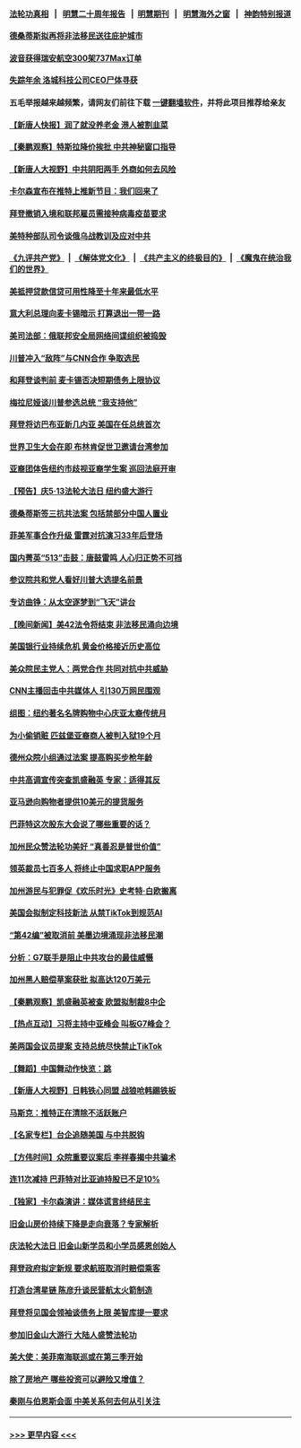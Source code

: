 #### [法轮功真相](https://github.com/gfw-breaker/truth/blob/master/README.md?t=0) &nbsp;&nbsp;|&nbsp;&nbsp; [明慧二十周年报告](https://github.com/gfw-breaker/mh-reports/blob/master/README.md?t=0) &nbsp;&nbsp;|&nbsp;&nbsp;[明慧期刊](https://github.com/gfw-breaker/mh-qikan) &nbsp;&nbsp;|&nbsp;&nbsp; [明慧海外之窗](https://github.com/gfw-breaker/mh-news/blob/master/README.md?t=0) &nbsp;&nbsp;|&nbsp;&nbsp; [神韵特别报道](https://github.com/gfw-breaker/mh-news/blob/master/shenyun.md?t=0)
#### [德桑蒂斯拟再将非法移民送往庇护城市](../pages/nsc412/n13992576.md?t=05100944) 
#### [波音获得瑞安航空300架737Max订单](../pages/nsc412/n13992411.md?t=05100944) 
#### [失踪年余 洛城科技公司CEO尸体寻获](../pages/nsc412/n13992572.md?t=05100944) 
#### 五毛举报越来越频繁，请网友们前往下载 [一键翻墙软件](https://github.com/gfw-breaker/ssr-accounts)，并将此项目推荐给亲友
#### [【新唐人快报】润了就没养老金 港人被割韭菜](../pages/nsc412/n13992561.md?t=05100944) 
#### [【秦鹏观察】特斯拉降价挨批 中共神秘窗口指导](../pages/nsc412/n13992557.md?t=05100944) 
#### [【新唐人大视野】中共阴阳两手 外商如何去风险](../pages/nsc412/n13992428.md?t=05100944) 
#### [卡尔森宣布在推特上推新节目：我们回来了](../pages/nsc412/n13992505.md?t=05100944) 
#### [拜登撤销入境和联邦雇员需接种病毒疫苗要求](../pages/nsc412/n13992536.md?t=05100944) 
#### [美特种部队司令谈俄乌战教训及应对中共](../pages/nsc412/n13992407.md?t=05100944) 
#### [《九评共产党》](https://github.com/begood0513/9ping.md/blob/master/README.md) &nbsp;|&nbsp; [《解体党文化》](../../../../jtdwh.md/blob/master/README.md)  &nbsp;|&nbsp; [《共产主义的终极目的》](../../../../gczydzjmd.md/blob/master/README.md) &nbsp;|&nbsp; [《魔鬼在统治我们的世界》](../../../../mgztzwmdsj.md/blob/master/README.md) 
#### [美抵押贷款信贷可用性降至十年来最低水平](../pages/nsc412/n13992398.md?t=05100944) 
#### [意大利总理向麦卡锡暗示 打算退出一带一路](../pages/nsc412/n13992458.md?t=05100944) 
#### [美司法部：俄联邦安全局网络间谍组织被捣毁](../pages/nsc412/n13992361.md?t=05100944) 
#### [川普冲入“敌阵”与CNN合作 争取选民](../pages/nsc412/n13992403.md?t=05100944) 
#### [和拜登谈判前 麦卡锡否决短期债务上限协议](../pages/nsc412/n13992273.md?t=05100944) 
#### [梅拉尼娅谈川普参选总统 “我支持他”](../pages/nsc412/n13992404.md?t=05100944) 
#### [拜登将访巴布亚新几内亚 美国在任总统首次](../pages/nsc412/n13992316.md?t=05100944) 
#### [世界卫生大会在即 布林肯促世卫邀请台湾参加](../pages/nsc412/n13992399.md?t=05100944) 
#### [亚裔团体告纽约市歧视亚裔学生案 巡回法庭开审](../pages/nsc412/n13991851.md?t=05100944) 
#### [【预告】庆5‧13法轮大法日 纽约盛大游行](../pages/nsc412/n13992381.md?t=05100944) 
#### [德桑蒂斯签三抗共法案 包括禁部分中国人置业](../pages/nsc412/n13992308.md?t=05100944) 
#### [菲美军事合作升级 雷霆对抗演习33年后登场](../pages/nsc412/n13992354.md?t=05100944) 
#### [国内菁英“513”击鼓：唐鼓雷鸣 人心归正势不可挡](../pages/nsc412/n13992362.md?t=05100944) 
#### [参议院共和党人看好川普大选提名前景](../pages/nsc412/n13991958.md?t=05100944) 
#### [专访曲铮：从太空逐梦到“飞天”讲台](../pages/nsc412/n13992169.md?t=05100944) 
#### [【晚间新闻】美42法令将结束 非法移民涌向边境](../pages/nsc412/n13992015.md?t=05100944) 
#### [美国银行业持续危机 黄金价格接近历史高位](../pages/nsc412/n13991959.md?t=05100944) 
#### [美众院民主党人：两党合作 共同对抗中共威胁](../pages/nsc412/n13991873.md?t=05100944) 
#### [CNN主播回击中共媒体人 引130万网民围观](../pages/nsc412/n13991849.md?t=05100944) 
#### [组图：纽约著名名牌购物中心庆亚太裔传统月](../pages/nsc412/n13991497.md?t=05100944) 
#### [为小偷销赃 匹兹堡亚裔商人被判入狱19个月](../pages/nsc412/n13991836.md?t=05100944) 
#### [德州众院小组通过法案 提高购买步枪年龄](../pages/nsc412/n13991778.md?t=05100944) 
#### [中共高调宣传突查凯盛融英 专家：适得其反](../pages/nsc412/n13991798.md?t=05100944) 
#### [亚马逊向购物者提供10美元的提货服务](../pages/nsc412/n13991687.md?t=05100944) 
#### [巴菲特这次股东大会说了哪些重要的话？](../pages/nsc412/n13991740.md?t=05100944) 
#### [加州民众赞法轮功美好 “真善忍是普世价值”](../pages/nsc412/n13991794.md?t=05100944) 
#### [领英裁员七百多人 将终止中国求职APP服务](../pages/nsc412/n13991767.md?t=05100944) 
#### [加州游民与犯罪促《欢乐时光》史考特·白欧搬离](../pages/nsc412/n13991754.md?t=05100944) 
#### [美国会拟制定科技新法 从禁TikTok到规范AI](../pages/nsc412/n13991543.md?t=05100944) 
#### [“第42编”被取消前 美墨边境涌现非法移民潮](../pages/nsc412/n13991735.md?t=05100944) 
#### [分析：G7联手是阻止中共攻台的最佳威慑](../pages/nsc412/n13991613.md?t=05100944) 
#### [加州黑人赔偿草案获批 拟高达120万美元](../pages/nsc412/n13991736.md?t=05100944) 
#### [【秦鹏观察】凯盛融英被查 欧盟拟制裁8中企](../pages/nsc412/n13991664.md?t=05100944) 
#### [【热点互动】习将主持中亚峰会 叫板G7峰会？](../pages/nsc412/n13991691.md?t=05100944) 
#### [美两国会议员提案 支持总统尽快禁止TikTok](../pages/nsc412/n13989243.md?t=05100944) 
#### [【舞蹈】中国舞动作快览：跳](../pages/nsc412/n13991647.md?t=05100944) 
#### [【新唐人大视野】日韩铁心同盟 战狼呛韩踢铁板](../pages/nsc412/n13991581.md?t=05100944) 
#### [马斯克：推特正在清除不活跃账户](../pages/nsc412/n13991546.md?t=05100944) 
#### [【名家专栏】台企追随美国 与中共脱钩](../pages/nsc412/n13988965.md?t=05100944) 
#### [【方伟时间】众院重要议案后 李祥春揭中共骗术](../pages/nsc412/n13991443.md?t=05100944) 
#### [连11次减持 巴菲特对比亚迪持股已不足10%](../pages/nsc412/n13991614.md?t=05100944) 
#### [【独家】卡尔森演讲：媒体谎言终结民主](../pages/nsc412/n13991576.md?t=05100944) 
#### [旧金山房价持续下降是走向衰落？专家解析](../pages/nsc412/n13991108.md?t=05100944) 
#### [庆法轮大法日 旧金山新学员和小学员感恩创始人](../pages/nsc412/n13991186.md?t=05100944) 
#### [拜登政府拟定新规 要求航班取消时赔偿乘客](../pages/nsc412/n13991452.md?t=05100944) 
#### [打造台湾星链 陈彦升谈民营航太火箭制造](../pages/nsc412/n13991545.md?t=05100944) 
#### [拜登将见国会领袖谈债务上限 美智库提一要求](../pages/nsc412/n13991450.md?t=05100944) 
#### [参加旧金山大游行 大陆人盛赞法轮功](../pages/nsc412/n13990969.md?t=05100944) 
#### [美大使：美菲南海联巡或在第三季开始](../pages/nsc412/n13991380.md?t=05100944) 
#### [除了房地产 哪些投资可以避险又增值？](../pages/nsc412/n13990965.md?t=05100944) 
#### [秦刚与伯恩斯会面 中美关系何去何从引关注](../pages/nsc412/n13991473.md?t=05100944) 

----
#### [ >>> 更早内容 <<< ](../indexes/nsc412-earlier.md)
